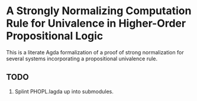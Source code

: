 # A Strongly Normalizing Computation Rule for Univalence in Higher-Order Propositional Logic #

This is a literate Agda formalization of a proof of strong normalization for several systems incorporating a propositional univalence rule.

## TODO ##

1. Splint PHOPL.lagda up into submodules.
